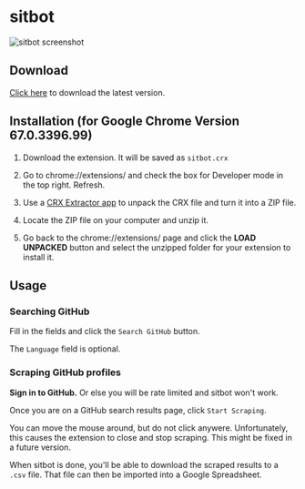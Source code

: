# sitbot

![sitbot screenshot](http://f.cl.ly/items/3h2I3f1t303T3Z2X3M1D/Screen%20Shot%202015-05-05%20at%2012.22.05%20AM.png)

## Download

[Click here](http://cl.ly/arfU) to download the latest version.

## Installation (for Google Chrome Version 67.0.3396.99)

1. Download the extension. It will be saved as `sitbot.crx`

2. Go to chrome://extensions/ and check the box for Developer mode in the top right. Refresh.

3. Use a [CRX Extractor app](http://crxextractor.com/) to unpack the CRX file and turn it into a ZIP file.

4. Locate the ZIP file on your computer and unzip it.

5. Go back to the chrome://extensions/ page and click the **LOAD UNPACKED** button and select the unzipped folder for your extension to install it.

## Usage

### Searching GitHub

Fill in the fields and click the `Search GitHub` button.

The `Language` field is optional.

### Scraping GitHub profiles

**Sign in to GitHub.** Or else you will be rate limited and sitbot won't work.

Once you are on a GitHub search results page, click `Start Scraping`.

You can move the mouse around, but do not click anywere. Unfortunately, this causes the extension to close and stop scraping. This might be fixed in a future version.

When sitbot is done, you'll be able to download the scraped results to a `.csv` file. That file can then be imported into a Google Spreadsheet.
